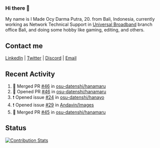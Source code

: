 ### Hi there 👋

My name is I Made Ocy Darma Putra, 20. from Bali, Indonesia, currently working as Network Technical Support in [Universal Broadband](https://universal.net.id) branch office Bali, and doing some hobby like gaming, editing, and others.

## Contact me

[LinkedIn](https://linkedin.com/in/troke) | [Twitter](https://twitter.com/darma_ochi) | [Discord](https://link.troke.id/discord) | <a href="mailto:ochi@troke.id">Email</a> 

## Recent Activity

<!--START_SECTION:activity-->
1. 🎉 Merged PR [#46](https://github.com/osu-datenshi/hanamaru/pull/46) in [osu-datenshi/hanamaru](https://github.com/osu-datenshi/hanamaru)
2. 💪 Opened PR [#46](https://github.com/osu-datenshi/hanamaru/pull/46) in [osu-datenshi/hanamaru](https://github.com/osu-datenshi/hanamaru)
3. ❗️ Opened issue [#24](https://github.com/osu-datenshi/hanayo/issues/24) in [osu-datenshi/hanayo](https://github.com/osu-datenshi/hanayo)
4. ❗️ Opened issue [#29](https://github.com/Andavin/Images/issues/29) in [Andavin/Images](https://github.com/Andavin/Images)
5. 🎉 Merged PR [#45](https://github.com/osu-datenshi/hanamaru/pull/45) in [osu-datenshi/hanamaru](https://github.com/osu-datenshi/hanamaru)
<!--END_SECTION:activity-->

## Status

[![Contribution Stats](https://github-contribution-stats.vercel.app/api/?username=troke12)](https://github.com/LordDashMe/github-contribution-stats/)
